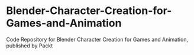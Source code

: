 # Blender-Character-Creation-for-Games-and-Animation
Code Repository for Blender Character Creation for Games and Animation, published by Packt
